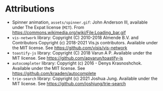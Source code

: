 # Attributions

- Spinner animation, `assets/spinner.gif`: John Anderson III, available under The Expat license (`MIT`). From https://commons.wikimedia.org/wiki/File:Loading_bar.gif
- `vis-network` library: Copyright (C) 2010-2018 Almende B.V. and Contributors Copyright (c) 2018-2021 Vis.js contributors. Available under the MIT license. See https://github.com/visjs/vis-network
- `toastify-js` library: Copyright (C) 2018 Varun A P. Available under the MIT license. See https://github.com/apvarun/toastify-js
- `autocompleter` library: Copyright (c) 2016 - Denys Krasnoshchok. Available under the MIT license. See https://github.com/kraaden/autocomplete
- `trie-search` library: Copyright (c) 2021 Joshua Jung. Available under the MIT license. See https://github.com/joshjung/trie-search
